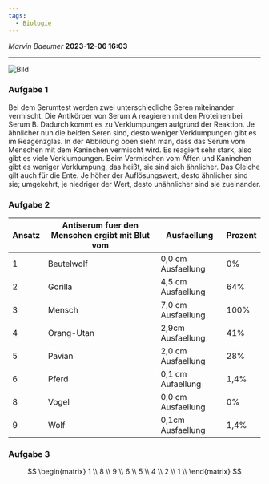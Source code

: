 ```yaml
---
tags:
  - Biologie
---
```

*Marvin Baeumer* **2023-12-06 16:03**

---
![Bild](1%20Der%20Serum%20test.jpg)
### Aufgabe 1
Bei dem Serumtest werden zwei unterschiedliche Seren miteinander vermischt. Die Antikörper von Serum A reagieren mit den Proteinen bei Serum B. Dadurch kommt es zu Verklumpungen aufgrund der Reaktion. Je ähnlicher nun die beiden Seren sind, desto weniger Verklumpungen gibt es im Reagenzglas. In der Abbildung oben sieht man, dass das Serum vom Menschen mit dem Kaninchen vermischt wird. Es reagiert sehr stark, also gibt es viele Verklumpungen. Beim Vermischen vom Affen und Kaninchen gibt es weniger Verklumpung, das heißt, sie sind sich ähnlicher. Das Gleiche gilt auch für die Ente. Je höher der Auflösungswert, desto ähnlicher sind sie; umgekehrt, je niedriger der Wert, desto unähnlicher sind sie zueinander.
### Aufgabe 2
| Ansatz | Antiserum fuer den Menschen ergibt mit Blut vom | Ausfaellung        | Prozent |
| ------ | ----------------------------------------------- | ------------------ | ------- |
| 1      | Beutelwolf                                      | 0,0 cm Ausfaellung | 0%      |
| 2      | Gorilla                                         | 4,5 cm Ausfaellung | 64%     |
| 3      | Mensch                                          | 7,0 cm Ausfaellung | 100%    |
| 4      | Orang-Utan                                      | 2,9cm Ausfaellung  | 41%     |
| 5      | Pavian                                          | 2,0 cm Ausfaellung | 28%     |
| 6      | Pferd                                           | 0,1 cm Aufaellung  | 1,4%    |
| 8      | Vogel                                           | 0,0 cm Ausfaellung | 0%      |
| 9      | Wolf                                            | 0,1cm  Ausfaellung | 1,4%    |
### Aufgabe 3

$$
\begin{matrix}
1 \\
8 \\
9 \\
6 \\
5 \\
4 \\
2 \\
1 \\
\end{matrix}
$$

 
